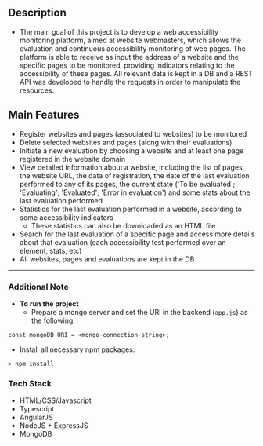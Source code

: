 ## Description
- The main goal of this project is to develop a web accessibility monitoring platform, aimed at website webmasters, which allows the evaluation and continuous accessibility monitoring of web pages. The platform is able to receive as input the address of a website and the specific pages to be monitored, providing indicators relating to the accessibility of these pages. All relevant data is kept in a DB and a REST API was developed to handle the requests in order to manipulate the resources.

## Main Features
- Register websites and pages (associated to websites) to be monitored
- Delete selected websites and pages (along with their evaluations)
- Initiate a new evaluation by choosing a website and at least one page registered in the website domain
- View detailed information about a website, including the list of pages, the website URL, the data of registration, the date of the last evaluation performed to any of its pages, the current state ('To be evaluated'; 'Evaluating'; 'Evaluated'; 'Error in evaluation') and some stats about the last evaluation performed
- Statistics for the last evaluation performed in a website, according to some accessibility indicators
  - These statistics can also be downloaded as an HTML file
- Search for the last evaluation of a specific page and access more details about that evaluation (each accessibility test performed over an element, stats, etc)
- All websites, pages and evaluations are kept in the DB
---
### Additional Note
- **To run the project**
  - Prepare a mongo server and set the URI in the backend (`app.js`) as the following:
```
const mongoDB_URI = <mongo-connection-string>;
```
- Install all necessary npm packages:
```
> npm install
```
### Tech Stack
- HTML/CSS/Javascript
- Typescript
- AngularJS
- NodeJS + ExpressJS
- MongoDB
